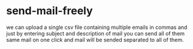 # send-mail-freely
we can upload a single csv file containing multiple emails in commas and just by entering subject and description of mail you can send all of them same mail on one click and mail will be sended separated to all of them.
